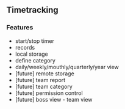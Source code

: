 ## Timetracking

### Features

- start/stop timer
- records
- local storage
- define category
- daily/weekly/mouthly/quarterly/year view
- [future] remote storage
- [future] team report
- [future] team category
- [future] permission control
- [future] boss view - team view
